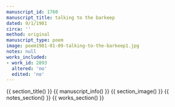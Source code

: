 ```yaml
---
manuscript_id: 1760
manuscript_title: talking to the barkeep
dated: 9/1/1981
circa: ''
method: original
manuscript_type: poem
image: poem1981-01-09-talking-to-the-barkeep1.jpg
notes: null
works_included:
- work_id: 2893
  altered: 'no'
  edited: 'no'
---
```


{{ section_title() }}
{{ manuscript_info() }}
{{ section_image() }}
{{ notes_section() }}
{{ works_section() }}
